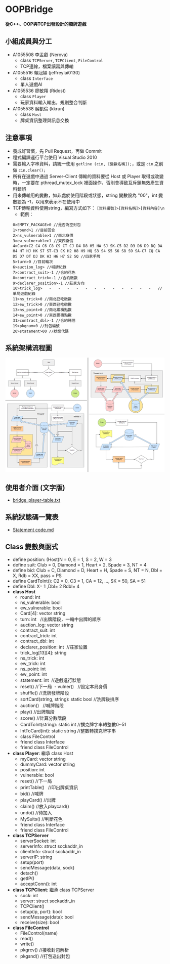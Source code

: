 # OOPBridge # 
   **從C++、OOP與TCP出發設計的橋牌遊戲**
  

## 小組成員與分工
+ A1055508 李孟叡 (Nerova)
  * class `TCPServer`, `TCPClient`, `FileControl`
  * TCP連線，檔案讀寫與傳輸
+ A1055516 賴冠穎 (jeffreylai0130)
  * class `Interface`
  * 單人遊戲AI
+ A1055536 廖敏翔 (Ridost)
  * class `Player`
  * 玩家資料輸入輸出，規則整合判斷
+ A1055538 吳凱倫 (kkrun)
  * class `Host`
  * 牌桌資訊整理與訊息交換

## 注意事項
+ 養成好習慣，先 Pull Request，再做 Commit
+ 程式編譯運行平台使用 Visual Studio 2010
+ 需要輸入字串資料，請統一使用 `getline (cin, [變數名稱]);`，或是 `cin` 之前做 `cin.clear();`
+ 所有在遊戲中通過 Server-Client 傳輸的資料要從 Host 或 Player 取得或改變時，一定要在 pthread_mutex_lock 裡面操作，否則會導致互斥鎖無效產生資料錯誤
+ 用來傳輸用的變數，如非處於使用階段或狀態，string 變數設為 "00"，int 變數設為 -1，以用來表示不在使用中
+ TCP傳輸資料使用string，編寫方式如下： `[資料編號]>[資料名稱]>[資料內容]\n`
  - 範例：
  ```
  0>EMPTY_PACKAGE>0 //是否為空封包
  1>round>1 //目前回合
  2>ns_vulnerable>1 //南北身價
  3>ew_vulnerable>1 //東西身價
  4>Card>C2 C4 C6 C8 C9 CT CJ D4 D8 H5 HA SJ SK-C5 D2 D3 D6 D9 DQ DA H4 HT HJ HK S7 ST-C3 CK H2 H8 H9 HQ S3 S4 S5 S6 S8 S9 SA-C7 CQ CA D5 D7 DT DJ DK H3 H6 H7 S2 SQ //四家手牌
  5>turn>0 //目前輪次
  6>auction_log> //喊牌紀錄
  7>contract_suit>-1 //合約花色
  8>contract_trick>-1 //合約礅數
  9>declarer_position>-1 //莊家方向
  10>trick_log>   -   -   -   -   -   -   -   -   -   -   -   -   //單局遊戲紀錄
  11>ns_trick>0 //南北已吃礅數
  12>ew_trick>0 //東西已吃礅數
  13>ns_point>0 //南北累積點數
  14>ew_point>0 //東西累積點數
  31>contract_dbl>-1 //合約賭倍
  19>pkgnum>0 //封包編號
  20>statement>00 //狀態代碼
  ```
## 系統架構流程圖
![Bridge](https://github.com/NerovaRiuzGX/OOPBridge/blob/master/FlowChart.png)

## 使用者介面 (文字版)
+ [bridge_player-table.txt](https://github.com/NerovaRiuzGX/OOPBridge/blob/master/bridge_player-table.txt)

## 系統狀態碼一覽表
+ [Statement code.md](https://github.com/NerovaRiuzGX/OOPBridge/blob/master/Statement%20code.md)

## Class 變數與函式
+ define position: (Host)N = 0, E = 1, S = 2, W = 3
+ define suit: Club = 0, Diamond = 1, Heart = 2, Spade = 3, NT = 4
+ define bid: Club = C, Diamond = D, Heart = H, Spade = S, NT = N, Dbl = X, Rdb = XX, pass = PS
+ define CardToInt(): C2 = 0, C3 = 1, CA = 12, ..., SK = 50, SA = 51
+ define Dbl: X= 1 ,Dbl= 2  Rdbl= 4
+ **class Host**
  - round: int
  - ns_vulnerable: bool
  - ew_vulnerable: bool
  - Card[4]: vector string
  - turn: int   //出牌階段，一輪中出牌的順序
  - auction_log: vector string
  - contract_suit: int
  - contract_trick: int
  - contract_dbl: int 
  - declarer_position: int  //莊家位置
  - trick_log[13][4]: string
  - ns_trick: int
  - ew_trick: int
  - ns_point: int
  - ew_point: int
  - statement: int  //遊戲進行狀態
  - reset()  //下一局
  - vulner()    //設定本局身價
  - shuffle()   //洗牌發牌階段
  - sortCard(string, string): static bool  //洗牌後排序
  - auction()   //喊牌階段
  - play()    //出牌階段
  - score()    //計算分數階段
  - CardToInt(string): static int //撲克牌字串轉整數0~51
  - IntToCard(int): static string  //整數轉撲克牌字串
  - class FileControl
  - friend class Interface
  - friend class FileControl
+ **class Player**: 繼承 class Host
  - myCard: vector string
  - dummyCard: vector string 
  - position: int
  - vulnerable: bool
  - reset()  //下一局
  - printTable()    //印出牌桌資訊
  - bid()   //喊牌
  - playCard()    //出牌
  - claim()   //放入playcard()
  - undo()    //待加入
  - MySuits() //判斷花色
  - friend class Interface
  - friend class FileControl
+ **class TCPServer**
  - serverSocket: int
  - serverInfo: struct sockaddr_in
  - clientInfo: struct sockaddr_in
  - serverIP: string
  - setup(port)
  - sendMessage(data, sock)
  - detach()
  - getIP()
  - acceptConn(): int
+ **class TCPClient**: 繼承 class TCPServer
  - sock: int
  - server: struct sockaddr_in
  - TCPClient()
  - setup(ip, port): bool
  - sendMessage(data): bool
  - receive(size): bool
+ **class FileControl**
  - FileControl(name)
  - read()
  - write()
  - pkgrcv()    //接收封包解析
  - pkgsnd()    //打包送出封包
